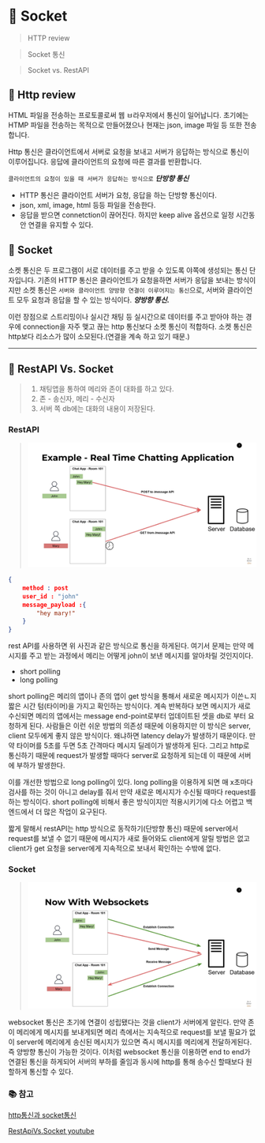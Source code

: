 # 📡 Socket
> HTTP review

> Socket 통신

> Socket vs. RestAPI

## 📡 Http review
HTML 파일을 전송하는 프로토콜로써 웹 ㅂ라우저에서 통신이 일어납니다. 초기에는 HTMP 파일을 전송하는 목적으로 만들어졌으나 현재는 json, image 파일 등 또한 전송합니다.

Http 통신은 클라이언트에서 서버로 요청을 보내고 서버가 응답하는 방식으로 통신이 이루어집니다. 응답에 클라이언트의 요청에 따른 결과를 반환합니다.

`클라이언트의 요청이 있을 때 서버가 응답하는 방식으로` ___단방향 통신___

- HTTP 통신은 클라이언트 서버가 요청, 응답을 하는 단방향 통신이다.
- json, xml, image, html 등등 파일을 전송한다.
- 응답을 받으면 connetction이 끊어진다. 하지만 keep alive 옵션으로 일정 시간동안 연결을 유지할 수 있다.

## 📡 Socket
소켓 통신은 두 프로그램이 서로 데이터를 주고 받을 수 있도록 야쪽에 생성되는 통신 단자입니다. 기존의 HTTP 통신은 클라이언트가 요청을하면 서버가 응답을 보내는 방식이지만 소켓 통신은 `서버와 클라이언트 양방향 연결이 이루어지는 통신`으로, 서버와 클라이언트 모두 요청과 응답을 할 수 있는 방식이다. ___양방향 통신.___

이런 장점으로 스트리밍이나 실시간 채팅 등 실시간으로 데이터를 주고 받아야 하는 경우에 connection을 자주 맺고 끊는 http 통신보다 소켓 통신이 적합하다. 소켓 통신은 http보다 리소스가 많이 소모된다.(연결을 계속 하고 있기 때문.)

---
## 💬 RestAPI Vs. Socket
>  1. 채팅앱을 통하여 메리와 존이 대화를 하고 있다.
> 2. 존 - 송신자, 메리 - 수신자
> 3. 서버 쪽 db에는 대화의 내용이 저장된다.

### RestAPI
> ![rest](img/socket/Rest.png)

```json
{
    method : post
    user_id : "john"
    message_payload :{
        "hey mary!"
    }
}
```
rest API를 사용하면 위 사진과 같은 방식으로 통신을 하게된다. 여기서 문제는 만약 메시지를 주고 받는 과정에서 메리는 어떻게 john이 보낸 메시지를 알아차릴 것인지이다.
- short polling
- long polling

short polling은 메리의 앱이나 존의 앱이 get 방식을 통해서 새로운 메시지가 이쓴ㄴ지 짧은 시간 텀(타이머)을 가지고 확인하는 방식이다. 계속 반복하다 보면 메시지가 새로 수신되면 메리의 앱에서는 message end-point로부터 업데이트된 셋을 db로 부터 요청하게 된다. 사람들은 이런 쉬운 방법의 의존성 때문에 이용하지만 이 방식은 server, client 모두에게 좋지 않은 방식이다. 왜냐하면 latency delay가 발생하기 때문이다. 만약 타이머를 5초를 두면 5초 간격마다 메시지 딜레이가 발생하게 된다. 그리고 http로 통신하기 때문에 request가 발생할 때마다 server로 요청하게 되는데 이 때문에 서버에 부하가 발생한다.

이를 개선한 방법으로 long polling이 있다. long polling을 이용하게 되면 매 x초마다 검사를 하는 것이 아니고 delay를 줘서 만약 새로운 메시지가 수신될 때마다 request를 하는 방식이다. short polling에 비해서 좋은 방식이지만 적용시키기에 다소 어렵고 백엔드에서 더 많은 작업이 요구된다.

짧게 말해서 restAPI는 http 방식으로 동작하기(단방향 통신) 때문에 server에서 request를 보낼 수 없기 때문에 메시지가 새로 들어와도 client에게 알릴 방법은 없고 client가 get 요청을 server에게 지속적으로 보내서 확인하는 수밖에 없다.

### Socket
> ![socket](img/socket/websocket.png)

websocket 통신은 초기에 연결이 성립됐다는 것을 client가 서버에게 알린다. 만약 존이 메리에게 메시지를 보내게되면 메리 측에서는 지속적으로 request를 보낼 필요가 없이 server에 메리에게 송신된 메시지가 있으면 즉시 메시지를 메리에게 전달하게된다. 즉 양방향 통신이 가능한 것이다.
이처럼 websocket 통신을 이용하면 end to end가 연결된 통신을 하게되어 서버의 부하를 줄임과 동시에 http를 통해 송수신 할때보다 원할하게 통신할 수 있다.



### 📚 참고
[http통신과 socket통신](https://kotlinworld.com/75)

[RestApiVs.Socket youtube](https://www.youtube.com/watch?v=fG4dkrlaZAA)

